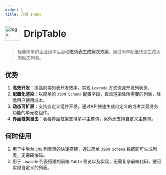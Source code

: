 ```yaml
---
order: 1
title: 介绍 Index
---
```


<div style="display:flex;align-items:center;margin-bottom:24px">
  <img src="https://storage.360buyimg.com/imgtools/7e0e546a96-d962c880-f9a2-11eb-bf08-d585041b7c80.svg" alt="logo" width="48px"/>
  <span style="font-size:30px;font-weight:600;display:inline-block;margin-left:12px">DripTable</span>
</div>

> 轻量简单的企业级中后台**动态列表生成解决方案**，通过简单配置快速生成页面动态列表。

## 优势

1. **高效开发**：提高前端列表开发效率，实现 `Lowcode` 方式快速开发列表页。
2. **配置化渲染**：以简单的 `JSON Schema` 配置字段，自动渲染处所需要的列表，降低用户使用成本。
3. **动态可扩展**：支持自定义组件开发，通过API快速生成自定义的或者实现业务功能的单元格组件。
4. **界面框架自由**：表格界面框架支持多种主题包，另外还支持自定义主题包。

## 何时使用

1. 用于中后台 `CMS` 列表页的快速搭建，通过简单 `JSON Schema` 数据即可生成列表，无需硬编码。
2. 用于 `Lowcode` 列表搭建的前端 `Table` 预览以及实现，无需复杂前端代码，便可实现自定义的列表。
